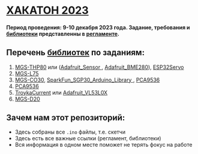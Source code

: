 # [ХАКАТОН 2023](https://drive.google.com/drive/folders/12tyJzfepMUN2mBHCi98_oRHNJ692Bd5w)
#### Период проведения: 9-10 декабря 2023 года. Задание, требования и [библиотеки](https://github.com/MAKblC/Codes/tree/master) представленны в [регламенте](https://drive.google.com/drive/folders/12tyJzfepMUN2mBHCi98_oRHNJ692Bd5w).


## Перечень [библиотек](https://github.com/MAKblC/Codes/tree/master) по заданиям:
1. [MGS-THP80](https://github.com/MAKblC/Codes/tree/master/MGS-THP80) или ([Adafruit_Sensor
](https://github.com/adafruit/Adafruit_Sensor), [Adafruit_BME280](https://github.com/adafruit/Adafruit_BME280_Library)), [ESP32Servo](https://www.arduino.cc/reference/en/libraries/esp32servo/)
1. [MGS-L75](https://github.com/MAKblC/Codes/tree/master/MGS-L75)
1. [MGS-CO30](https://github.com/MAKblC/Codes/tree/master/MGS-CO30), [SparkFun_SGP30_Arduino_Library
](https://github.com/sparkfun/SparkFun_SGP30_Arduino_Library/tree/main), [PCA9536](https://github.com/nadavmatalon/PCA9536)
1. [PCA9536](https://github.com/nadavmatalon/PCA9536)
1. [TroykaCurrent](https://github.com/amperka/TroykaCurrent/tree/master) или [Adafruit_VL53L0X
](https://github.com/adafruit/Adafruit_VL53L0X)
1. [MGS-D20](https://github.com/MAKblC/Codes/tree/master/MGS-D20)


## Зачем нам этот репозиторий:
- Здесь собраны все `.ino` файлы, т.е. скетчи
- Здесь есть все важные ссылки (регламент, библиотеки)
- Вся информация в одном месте поможет не терять фокус на работе